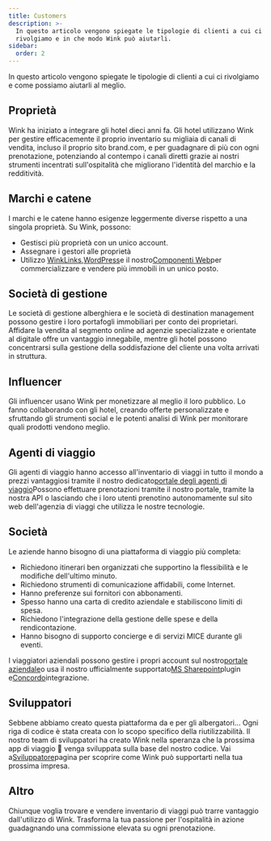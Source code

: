 ```yaml
---
title: Customers
description: >-
  In questo articolo vengono spiegate le tipologie di clienti a cui ci
  rivolgiamo e in che modo Wink può aiutarli.
sidebar:
  order: 2
---
```

In questo articolo vengono spiegate le tipologie di clienti a cui ci rivolgiamo e come possiamo aiutarli al meglio.

## Proprietà

Wink ha iniziato a integrare gli hotel dieci anni fa. Gli hotel utilizzano Wink per gestire efficacemente il proprio inventario su migliaia di canali di vendita, incluso il proprio sito brand.com, e per guadagnare di più con ogni prenotazione, potenziando al contempo i canali diretti grazie ai nostri strumenti incentrati sull'ospitalità che migliorano l'identità del marchio e la redditività.

## Marchi e catene

I marchi e le catene hanno esigenze leggermente diverse rispetto a una singola proprietà. Su Wink, possono:

* Gestisci più proprietà con un unico account.
* Assegnare i gestori alle proprietà
* Utilizzo [WinkLinks](/link-manager/wink-links),[WordPress](/developers/wordpress)e il nostro[Componenti Web](/developers/web-components)per commercializzare e vendere più immobili in un unico posto.

## Società di gestione

Le società di gestione alberghiera e le società di destination management possono gestire i loro portafogli immobiliari per conto dei proprietari. Affidare la vendita al segmento online ad agenzie specializzate e orientate al digitale offre un vantaggio innegabile, mentre gli hotel possono concentrarsi sulla gestione della soddisfazione del cliente una volta arrivati in struttura.

## Influencer

Gli influencer usano Wink per monetizzare al meglio il loro pubblico. Lo fanno collaborando con gli hotel, creando offerte personalizzate e sfruttando gli strumenti social e le potenti analisi di Wink per monitorare quali prodotti vendono meglio.

## Agenti di viaggio

Gli agenti di viaggio hanno accesso all'inventario di viaggi in tutto il mondo a prezzi vantaggiosi tramite il nostro dedicato[portale degli agenti di viaggio](https://agent.wink.travel)Possono effettuare prenotazioni tramite il nostro portale, tramite la nostra API o lasciando che i loro utenti prenotino autonomamente sul sito web dell'agenzia di viaggi che utilizza le nostre tecnologie.

## Società

Le aziende hanno bisogno di una piattaforma di viaggio più completa:

* Richiedono itinerari ben organizzati che supportino la flessibilità e le modifiche dell'ultimo minuto.
* Richiedono strumenti di comunicazione affidabili, come Internet.
* Hanno preferenze sui fornitori con abbonamenti.
* Spesso hanno una carta di credito aziendale e stabiliscono limiti di spesa.
* Richiedono l'integrazione della gestione delle spese e della rendicontazione.
* Hanno bisogno di supporto concierge e di servizi MICE durante gli eventi.

I viaggiatori aziendali possono gestire i propri account sul nostro[portale aziendale](/corporate/what-is-group)o usa il nostro ufficialmente supportato[MS Sharepoint](https://www.microsoft.com/en-us/microsoft-365/sharepoint/collaboration)plugin e[Concordo](https://www.concur.com/)integrazione.

## Sviluppatori

Sebbene abbiamo creato questa piattaforma da e per gli albergatori... Ogni riga di codice è stata creata con lo scopo specifico della riutilizzabilità. Il nostro team di sviluppatori ha creato Wink nella speranza che la prossima app di viaggio 🦄 venga sviluppata sulla base del nostro codice. Vai a[Sviluppatore](/developers/build-on-wink)pagina per scoprire come Wink può supportarti nella tua prossima impresa.

## Altro

Chiunque voglia trovare e vendere inventario di viaggi può trarre vantaggio dall'utilizzo di Wink. Trasforma la tua passione per l'ospitalità in azione guadagnando una commissione elevata su ogni prenotazione.

